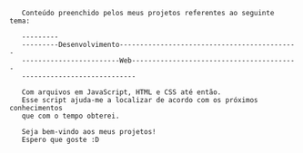        Conteúdo preenchido pelos meus projetos referentes ao seguinte tema:
       
       ---------
       ---------Desenvolvimento--------------------------------------------
       ------------------------Web-----------------------------------------
       ----------------------------
       
       Com arquivos em JavaScript, HTML e CSS até então.
       Esse script ajuda-me a localizar de acordo com os próximos conhecimentos
       que com o tempo obterei.
       
       Seja bem-vindo aos meus projetos!
       Espero que goste :D
